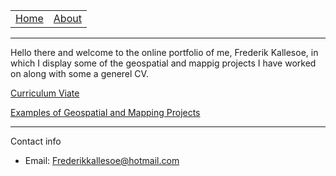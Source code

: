 

<table>
     <tr>
         <td><a href=".">Home</a></td>
         <td><a href="about">About</a></td>
     </tr>
 </table>
 <hr>

Hello there and welcome to the online portfolio of me, Frederik Kallesoe, in which I display some of the geospatial and mappig projects I have worked on along with some a generel CV.

[Curriculum Viate](CV.md)                                      

[Examples of Geospatial and Mapping Projects](mapping_examples.md)


<hr>
<p>Contact info</p>
<ul>
    <li>Email: <a href="mailto:{{ site.email }}">Frederikkallesoe@hotmail.com</a></li>
</ul>
